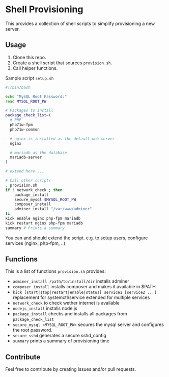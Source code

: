 # Shell Provisioning

This provides a collection of shell scripts to simplify provisioning a new server.

## Usage
1. Clone this repo.
2. Create a shell script that sources `provision.sh`.
3. Call helper functions.

Sample script `setup.sh`

```bash
#!/bin/bash

echo "MySQL Root Password:"
read MYSQL_ROOT_PW

# Packages to install
package_check_list=(
  # PHP
  php71w-fpm
  php71w-common

  # nginx is installed as the default web server
  nginx

  # mariadb as the database
  mariadb-server
)

# extend here ...

# Call other scripts
. provision.sh
if ! network_check ; then 
	package_install
	secure_mysql $MYSQL_ROOT_PW
	composer_install
	adminer_install "/var/www/adminer"
fi
kick enable nginx php-fpm mariadb
kick restart nginx php-fpm mariadb
summary # Prints a summary
```

You can and should extend the script. e.g. to setup users, configure services (nginx, php-fpm, ..)

## Functions

This is a list of functions `provision.sh` provides:

- `adminer_install /path/to/install/dir` installs adminer
- `composer_install` installs composer and makes it available in $PATH
- `kick [start|stop|restart|enable|status] service1 [service2 ...]`  
  replacement for systemctl/service extended for multiple services
- `network_check` to check wether internet is available
- `nodejs_install` installs node.js
- `package_install` checks and installs all packages from `package_check_list`
- `secure_mysql <MYSQL_ROOT_PW>` secures the mysql server and configures the root password.
- `secure_sshd` generates a secure sshd_config
- `summary` prints a summary of provisioning time

## Contribute
Feel free to contribute by creating issues and/or pull requests.
